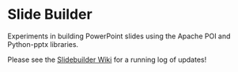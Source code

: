 # Slide Builder

Experiments in building PowerPoint slides using the Apache POI and Python-pptx libraries.

Please see the [Slidebuilder Wiki](https://github.com/timcolson/slidebuilder/wiki) for a running log of updates!
